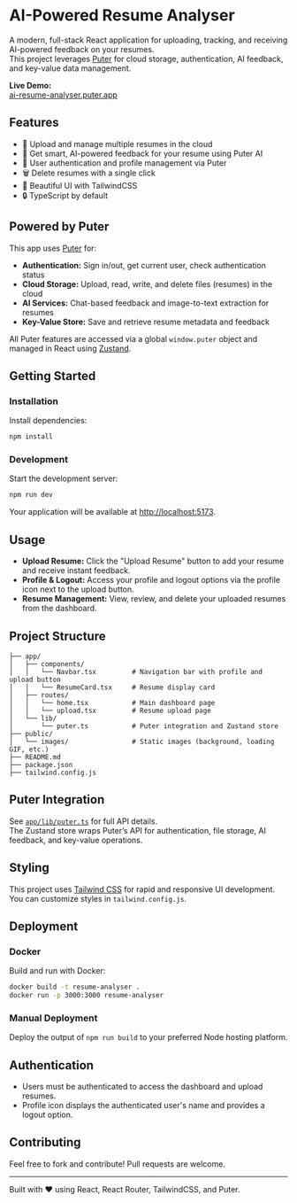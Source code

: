 # AI-Powered Resume Analyser

A modern, full-stack React application for uploading, tracking, and receiving AI-powered feedback on your resumes.  
This project leverages [Puter](https://puter.com/) for cloud storage, authentication, AI feedback, and key-value data management.

**Live Demo:**  
[ai-resume-analyser.puter.app](https://puter.com/app/ai-powered-resume-analyser) 

## Features

- 📄 Upload and manage multiple resumes in the cloud
- 🤖 Get smart, AI-powered feedback for your resume using Puter AI
- 👤 User authentication and profile management via Puter
- 🗑️ Delete resumes with a single click
- 🎨 Beautiful UI with TailwindCSS
- 🔒 TypeScript by default

## Powered by Puter

This app uses [Puter](https://docs.puter.com/introduction/) for:

- **Authentication:** Sign in/out, get current user, check authentication status
- **Cloud Storage:** Upload, read, write, and delete files (resumes) in the cloud
- **AI Services:** Chat-based feedback and image-to-text extraction for resumes
- **Key-Value Store:** Save and retrieve resume metadata and feedback

All Puter features are accessed via a global `window.puter` object and managed in React using [Zustand](https://zustand-demo.pmnd.rs/).

## Getting Started

### Installation

Install dependencies:

```bash
npm install
```

### Development

Start the development server:

```bash
npm run dev
```

Your application will be available at [http://localhost:5173](http://localhost:5173).

## Usage

- **Upload Resume:** Click the "Upload Resume" button to add your resume and receive instant feedback.
- **Profile & Logout:** Access your profile and logout options via the profile icon next to the upload button.
- **Resume Management:** View, review, and delete your uploaded resumes from the dashboard.

## Project Structure

```
├── app/
│   ├── components/
│   │   └── Navbar.tsx         # Navigation bar with profile and upload button
│   │   └── ResumeCard.tsx     # Resume display card
│   ├── routes/
│   │   └── home.tsx           # Main dashboard page
│   │   └── upload.tsx         # Resume upload page
│   └── lib/
│       └── puter.ts           # Puter integration and Zustand store
├── public/
│   └── images/                # Static images (background, loading GIF, etc.)
├── README.md
├── package.json
├── tailwind.config.js
```

## Puter Integration

See [`app/lib/puter.ts`](app/lib/puter.ts) for full API details.  
The Zustand store wraps Puter’s API for authentication, file storage, AI feedback, and key-value operations.

## Styling

This project uses [Tailwind CSS](https://tailwindcss.com/) for rapid and responsive UI development.  
You can customize styles in `tailwind.config.js`.

## Deployment

### Docker

Build and run with Docker:

```bash
docker build -t resume-analyser .
docker run -p 3000:3000 resume-analyser
```

### Manual Deployment

Deploy the output of `npm run build` to your preferred Node hosting platform.

## Authentication

- Users must be authenticated to access the dashboard and upload resumes.
- Profile icon displays the authenticated user's name and provides a logout option.

## Contributing

Feel free to fork and contribute! Pull requests are welcome.

---

Built with ❤️ using React, React Router, TailwindCSS, and Puter.

